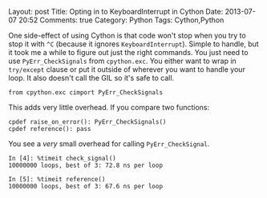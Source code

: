 Layout: post
Title: Opting in to KeyboardInterrupt in Cython
Date: 2013-07-07 20:52
Comments: true
Category: Python
Tags: Cython,Python

One side-effect of using Cython is that code won't stop when you try to stop it
with `^C` (because it ignores `KeyboardInterrupt`). Simple to handle, but it
took me a while to figure out just the right commands. You just need to use
`PyErr_CheckSignals` from `cpython.exc`. You either want to wrap in `try/except`
clause or put it outside of wherever you want to handle your loop. It also
doesn't call the GIL so it's safe to call.

```cython
from cpython.exc cimport PyErr_CheckSignals
```

This adds very little overhead. If you compare two functions:

```cython
cpdef raise_on_error(): PyErr_CheckSignals()
cpdef reference(): pass
```

You see a *very* small overhead for calling `PyErr_CheckSignal`. 

```ipython
In [4]: %timeit check_signal()
10000000 loops, best of 3: 72.8 ns per loop

In [5]: %timeit reference()
10000000 loops, best of 3: 67.6 ns per loop
```
